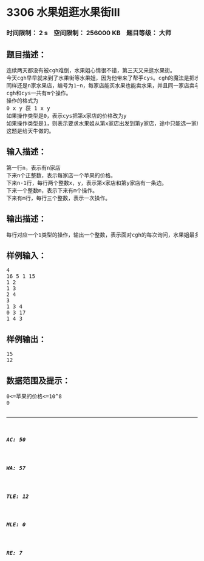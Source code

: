 # 3306 水果姐逛水果街Ⅲ   
### 时间限制： 2 s&nbsp;&nbsp;&nbsp;&nbsp;空间限制： 256000 KB&nbsp;&nbsp;&nbsp;&nbsp;题目等级： 大师  
## 题目描述：  

<pre>
连续两天都没有被cgh难倒，水果姐心情很不错，第三天又来逛水果街。
今天cgh早早就来到了水果街等水果姐，因为他带来了帮手cys。cgh的魔法是把水果街变成树结构，而cys的魔法是瞬间改变某家店的水果价格。一边问一边改，绝不给水果姐思考的时间！
同样还是n家水果店，编号为1~n，每家店能买水果也能卖水果，并且同一家店卖与买的价格一样。
cgh和cys一共有m个操作。
操作的格式为
0 x y 获 1 x y
如果操作类型是0，表示cys把第x家店的价格改为y
如果操作类型是1，则表示要求水果姐从第x家店出发到第y家店，途中只能选一家店买一个水果，然后选一家店（可以是同一家店，但不能往回走）卖出去。并且输出最多可以赚多少钱。
这题是给天牛做的。
</pre>
  
  
## 输入描述：  

<pre>
第一行n，表示有n家店
下来n个正整数，表示每家店一个苹果的价格。
下来n-1行，每行两个整数x，y，表示第x家店和第y家店有一条边。
下来一个整数m，表示下来有m个操作。
下来有m行，每行三个整数，表示一次操作。
</pre>
  
  
## 输出描述：  

<pre>
每行对应一个1类型的操作，输出一个整数，表示面对cgh的每次询问，水果姐最多可以赚到多少钱。
</pre>
  
  
## 样例输入：  

<pre>
4  
16 5 1 15  
1 2  
1 3  
2 4  
3  
1 3 4  
0 3 17  
1 4 3
</pre>
  
  
## 样例输出：  

<pre>
15  
12
</pre>
  
  
## 数据范围及提示：  

<pre>
0<=苹果的价格<=10^8
0<n<=2*10^5
0<m<=10^5
</pre>
  
  
***  

##### AC: 50  
##### WA: 57  
##### TLE: 12  
##### MLE: 0  
##### RE: 7  
